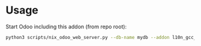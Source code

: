 # Usage

Start Odoo including this addon (from repo root):

```bash
python3 scripts/nix_odoo_web_server.py --db-name mydb --addon l10n_gcc_pos
```

